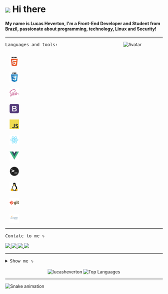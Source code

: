 # <img align="center" src="https://user-images.githubusercontent.com/5713670/87202985-820dcb80-c2b6-11ea-9f56-7ec461c497c3.gif" width="45px"> Hi there

#### My name is Lucas Heverton, I'm a Front-End Developer and Student from Brazil, passionate about programming, technology, Linux and Security!

<hr> <img align="right" width="25%" src="https://octocat-generator-assets.githubusercontent.com/my-octocat-1628513227122.png" alt="Avatar">

<kbd>Languages and tools:</kbd><br>

<code>
  <img height="30" title="HTML5" src="https://raw.githubusercontent.com/github/explore/80688e429a7d4ef2fca1e82350fe8e3517d3494d/topics/html/html.png">
</code>

<code>
  <img height="30" title="CSS3" src="https://raw.githubusercontent.com/github/explore/80688e429a7d4ef2fca1e82350fe8e3517d3494d/topics/css/css.png">
</code>

<code>
  <img height="30" title="Sass" src="https://raw.githubusercontent.com/github/explore/80688e429a7d4ef2fca1e82350fe8e3517d3494d/topics/sass/sass.png">
</code>

<code>
  <img height="30" title="Bootstrap" src="https://raw.githubusercontent.com/github/explore/80688e429a7d4ef2fca1e82350fe8e3517d3494d/topics/bootstrap/bootstrap.png">
</code>

<code>
  <img height="30" title="JavaScript" src="https://raw.githubusercontent.com/github/explore/80688e429a7d4ef2fca1e82350fe8e3517d3494d/topics/javascript/javascript.png">
</code>

<code>
  <img height="30" title="ReactJs" src="https://raw.githubusercontent.com/github/explore/80688e429a7d4ef2fca1e82350fe8e3517d3494d/topics/react/react.png">
</code>

<code>
  <img height="30" title="VueJs" src="https://raw.githubusercontent.com/github/explore/80688e429a7d4ef2fca1e82350fe8e3517d3494d/topics/vue/vue.png">
</code>

<code>
  <img height="30" title="Terminal" src="https://raw.githubusercontent.com/github/explore/80688e429a7d4ef2fca1e82350fe8e3517d3494d/topics/terminal/terminal.png">
</code>

<code>
  <img height="30" title="Linux" src="https://raw.githubusercontent.com/github/explore/80688e429a7d4ef2fca1e82350fe8e3517d3494d/topics/linux/linux.png">
</code>

<code>
  <img height="30" title="Git" src="https://raw.githubusercontent.com/github/explore/80688e429a7d4ef2fca1e82350fe8e3517d3494d/topics/git/git.png">
</code>

<code>
  <img height="30" title="Java" src="https://raw.githubusercontent.com/github/explore/80688e429a7d4ef2fca1e82350fe8e3517d3494d/topics/java/java.png">
</code>

<hr>

<kbd>Contatc to me ⤵ </kbd><br>

<a href="https://www.instagram.com/_llucash/">
  <img src="https://img.shields.io/badge/instagram-%23E4405F.svg?&style=for-the-badge&logo=instagram&logoColor=white" />
</a>

<a href="https://www.linkedin.com/in/lucasheverton/">
  <img src="https://img.shields.io/badge/linkedin-%230077B5.svg?&style=for-the-badge&logo=linkedin&logoColor=white" />
</a>

<a href="https://api.whatsapp.com/send?phone=5511991120429&text=Ol%C3%A1%2C%20Lucas!%20Te%20encontrei%20pelo%20github.">
  <img src="https://img.shields.io/badge/WhatsApp-25D366?style=for-the-badge&logo=whatsapp&logoColor=white"/>
</a>

<a href="mailto:lucas.7heverton@hotmail.com">
  <img src="https://img.shields.io/badge/outlook-%230077E5.svg?&style=for-the-badge&logo=outlook&logoColor=white"/>
</a>

<hr>

<details><summary><kbd>Show me ⤵</kbd></summary>
  - [CodePen](https://codepen.io/lucasheverton)
  - [FreeCodeCamp](https://www.freecodecamp.org/lucasheverton)
</details>

<br>

<div align="center">
  <img src="https://github-readme-stats.vercel.app/api?username=lucasheverton&show_icons=true&title_color=fff&icon_color=00d9ff&text_color=c9d1d9&bg_color=161b22" alt="lucasheverton" title="Lucas Heverton" />
  
  <img src="https://github-readme-stats.vercel.app/api/top-langs/?username=lucasheverton&layout=compact&show_icons=true&title_color=fff&icon_color=fff&text_color=c9d1d9&bg_color=161b22" alt="Top Languages" title="Top Languages" />
</div>

<hr>

![Snake animation](https://github.com/lucasheverton/lucasheverton/blob/output/github-contribution-grid-snake.svg)
